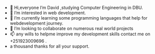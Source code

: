 - 👋 Hi,everyone  I’m David ,studying Computer Engineering in DBU.
- 👀 I’m interested in web development.
- 🌱 I’m currently learning some programming languages that help for webdevelopment journey.
- 💞️ I’m looking to collaborate on numerous real world projects
- 📫 any wills to helpme improve my development skills contact me on +251923009696 .
- a thousand thanks for all your support.

 

<!---
davidtech99/davidtech99 is a ✨ special ✨ repository because its `README.md` (this file) appears on your GitHub profile.
You can click the Preview link to take a look at your changes.
--->
